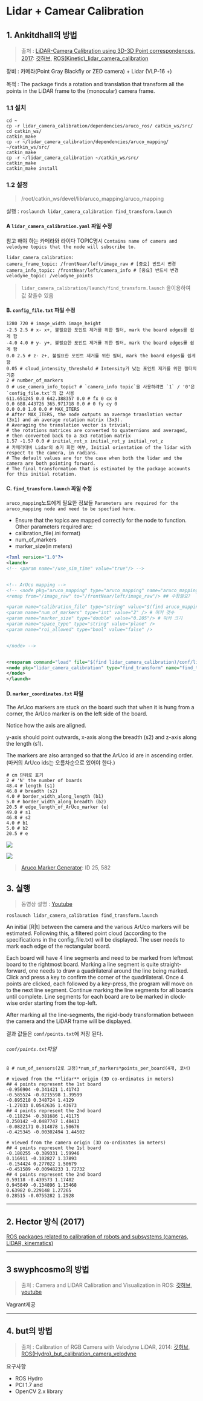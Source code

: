 # Lidar + Camear Calibration

## 1. Ankitdhall의 방법

> 출처 : [LiDAR-Camera Calibration using 3D-3D Point correspondences, 2017](https://arxiv.org/abs/1705.09785):  [깃허브](https://github.com/ankitdhall/lidar_camera_calibration), [ROS\(Kinetic\)\_lidar\_camera\_calibration](http://wiki.ros.org/lidar_camera_calibration)

장비 : 카메라\(Point Gray Blackfly or ZED camera\) + Lidar \(VLP-16 +\)

목적 : The package finds a rotation and translation that transform all the points in the LiDAR frame to the \(monocular\) camera frame.

### 1.1 설치 

```
cd ~
cp -r lidar_camera_calibration/dependencies/aruco_ros/ catkin_ws/src/
cd catkin_ws/
catkin_make
cp -r ~/lidar_camera_calibration/dependencies/aruco_mapping/ ~/catkin_ws/src/
catkin_make
cp -r ~/lidar_camera_calibration ~/catkin_ws/src/
catkin_make
catkin_make install
```

### 1.2 설정 

> /root/catkin\_ws/devel/lib/aruco\_mapping/aruco\_mapping

실행 : `roslaunch lidar_camera_calibration find_transform.launch`


#### A `lidar_camera_calibration.yaml` 파일 수정

참고 해야 하는 카메라와 라이다 TOPIC명시 `Contains name of camera and velodyne topics that the node will subscribe to.`

```
lidar_camera_calibration:
camera_frame_topic: /frontNear/left/image_raw # [중요] 반드시 변경
camera_info_topic: /frontNear/left/camera_info # [중요] 반드시 변경
velodyne_topic: /velodyne_points
```


> `lidar_camera_calibration/launch/find_transform.launch` 을이용하여 값 찾을수 있음

#### B. `config_file.txt` 파일 수정

```
1280 720 # image_width image_height
-2.5 2.5 # x- x+, 불필요한 포인트 제거를 위한 필터, mark the board edges를 쉽게 함
-4.0 4.0 # y- y+, 불필요한 포인트 제거를 위한 필터, mark the board edges를 쉽게 함
0.0 2.5 # z- z+, 불필요한 포인트 제거를 위한 필터, mark the board edges를 쉽게 함
0.05 # cloud_intensity_threshold # Intensity가 낮는 포인트 제거를 위한 필터의 기준
2 # number_of_markers
0 # use_camera_info_topic? # `camera_info topic`을 사용하려면 `1` / '0'은 `config_file.txt`의 값 사용
611.651245 0.0 642.388357 0.0 # fx 0 cx 0
0.0 688.443726 365.971718 0.0 # 0 fy cy 0
0.0 0.0 1.0 0.0 # MAX_ITERS
# After MAX_ITERS, the node outputs an average translation vector (3x1) and an average rotation matrix (3x3).
# Averaging the translation vector is trivial;
# the rotations matrices are converted to quaternions and averaged,
# then converted back to a 3x3 rotation matrix
1.57 -1.57 0.0 # initial_rot_x initial_rot_y initial_rot_z
# 카메라대비 Lidar의 초기 회전 여부, Initial orientation of the lidar with respect to the camera, in radians.
# The default values are for the case when both the lidar and the camera are both pointing forward.
# The final transformation that is estimated by the package accounts for this initial rotation.
```



#### C. `find_transform.launch` 파일 수정

`aruco_mapping`노드에게 필요한 정보들 `Parameters are required for the aruco_mapping node and need to be specfied here.`
- Ensure that the topics are mapped correctly for the node to function. Other parameters required are:
- calibration_file(.ini format)
- num_of_markers
- marker_size(in meters)
```xml
<?xml version="1.0"?>
<launch>
<!-- <param name="/use_sim_time" value="true"/> -->


<!-- ArUco mapping -->
<!-- <node pkg="aruco_mapping" type="aruco_mapping" name="aruco_mapping" output="screen">
<remap from="/image_raw" to="/frontNear/left/image_raw"/> ## 수정필요?

<param name="calibration_file" type="string" value="$(find aruco_mapping)/data/zed_left_uurmi.ini" /> # 칼리브레이션 파일(ini)
<param name="num_of_markers" type="int" value="2" /> # 마커 갯수
<param name="marker_size" type="double" value="0.205"/> # 마커 크기
<param name="space_type" type="string" value="plane" />
<param name="roi_allowed" type="bool" value="false" />


</node> -->


<rosparam command="load" file="$(find lidar_camera_calibration)/conf/lidar_camera_calibration.yaml" />
<node pkg="lidar_camera_calibration" type="find_transform" name="find_transform" output="screen">
</node>
</launch>
```



#### D. `marker_coordinates.txt` 파일


The ArUco markers are stuck on the board such that when it is hung from a corner, the ArUco marker is on the left side of the board.


Notice how the axis are aligned.

y-axis should point outwards, x-axis along the breadth (s2) and z-axis along the length (s1).

The markers are also arranged so that the ArUco id are in ascending order. (마커의 ArUco ids는 오름차순으로 있어야 한다.)




```
# cm 단위로 표기
2 # 'N' the number of boards
48.4 # length (s1)
46.8 # breadth (s2)
4.0 # border_width_along_length (b1)
5.0 # border_width_along_breadth (b2)
20.5 # edge_length_of_ArUco_marker (e)
49.0 # s1
46.8 # s2
4.0 # b1
5.0 # b2
20.5 # e
```
![](https://github.com/ankitdhall/lidar_camera_calibration/raw/master/images/board_dim_label.jpg)

![](https://github.com/ankitdhall/lidar_camera_calibration/raw/master/images/aruco_axis.png)


> [Aruco Marker Generator](https://terpconnect.umd.edu/~jwelsh12/enes100/markergen.html): ID 25, 582


## 3. 실행

> 동영상 설명 : [Youtube](https://youtu.be/SiPGPwNKE-Q)

```
roslaunch lidar_camera_calibration find_transform.launch
```

An initial [R|t] between the camera and the various ArUco markers will be estimated. Following this, a filtered point cloud (according to the specifications in the config_file.txt) will be displayed. The user needs to mark each edge of the rectangular board.

Each board will have 4 line segments and need to be marked from leftmost board to the rightmost board. Marking a line segment is quite straight-forward, one needs to draw a quadrilateral around the line being marked. Click and press a key to confirm the corner of the quadrilateral. Once 4 points are clicked, each followed by a key-press, the program will move on to the next line segment. Continue marking the line segments for all boards until complete. Line segments for each board are to be marked in clock-wise order starting from the top-left.

After marking all the line-segments, the rigid-body transformation between the camera and the LiDAR frame will be displayed.

결과 값들은 `conf/points.txt`에 저장 된다.

###### `conf/points.txt`파일


```
8 # num_of_sensors(2로 고정)*num_of_markers*points_per_board(4개, 코너)

# viewed from the **lidar** origin (3D co-ordinates in meters)
## 4 points represent the 1st board
-0.956904 -0.341421 1.41743
-0.585524 -0.0215598 1.39599
-0.895218 0.348724 1.4129
-1.27033 0.0542636 1.43673
## 4 points represent the 2nd board
-0.118234 -0.381686 1.41175
0.250142 -0.0487747 1.48413
-0.0822171 0.314878 1.50676
-0.425345 -0.00302494 1.44502

# viewed from the camera origin (3D co-ordinates in meters)
## 4 points represent the 1st board
-0.180255 -0.389331 1.59946
0.116911 -0.102827 1.37893
-0.154424 0.277022 1.50679
-0.451589 -0.00948233 1.72732
## 4 points represent the 2nd board
0.59118 -0.439573 1.17482
0.945849 -0.134896 1.15468
0.63982 0.229148 1.27265
0.28515 -0.0755282 1.2928
```



--- 

## 2. Hector 방식 \(2017\)

[ROS packages related to calibration of robots and subsystems \(cameras, LIDAR, kinematics\)](https://github.com/tu-darmstadt-ros-pkg/hector_calibration)

---

## 3 swyphcosmo의 방법

> 출처 : Camera and LIDAR Calibration and Visualization in ROS: [깃허브](https://github.com/swyphcosmo/ros-camera-lidar-calibration), [youtube](https://www.youtube.com/watch?v=Zc4Ev_ggHIA)

Vagrant제공

---

## 4. but의 방법

> 출처 : Calibration of RGB Camera with Velodyne LiDAR, 2014: [깃허브](https://github.com/robofit/but_velodyne), [ROS\(Hydro\)\_but\_calibration\_camera\_velodyne](http://wiki.ros.org/but_calibration_camera_velodyne)

요구사항

* ROS Hydro
* PCl 1.7 and
* OpenCV 2.x library



